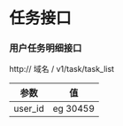 # 任务接口

### 用户任务明细接口

http:// 域名 / v1/task/task_list

| 参数    | 值       |
| ------- | -------- |
| user_id | eg 30459 |

